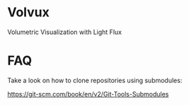 # Volvux
Volumetric Visualization with Light Flux


# FAQ
Take a look on how to clone repositories using submodules:

https://git-scm.com/book/en/v2/Git-Tools-Submodules
